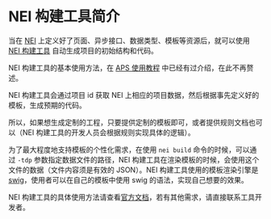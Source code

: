 # NEI 构建工具简介

当在 [NEI](http://nei.hz.netease.com/) 上定义好了页面、异步接口、数据类型、模板等资源后，就可以使用 [NEI 构建工具](https://github.com/genify/nei) 自动生成项目的初始结构和代码。

NEI 构建工具的基本使用方法，在 [APS 使用教程](readme.md) 中已经有过介绍，在此不再赘述。

NEI 构建工具会通过项目 id 获取 NEI 上相应的项目数据，然后根据事先定义好的模板，生成预期的代码。

所以，如果想生成定制的工程，只要提供定制的模板即可，或者提供规则文档也可以（NEI 构建工具的开发人员会根据规则实现具体的逻辑）。

为了最大程度地支持模板的个性化需求，在使用 `nei build` 命令的时候，可以通过 `-tdp` 参数指定数据文件的路径，NEI 构建工具在渲染模板的时候，会使用这个文件的数据（文件内容须是有效的 JSON）。NEI 构建工具使用的模板渲染引擎是 [swig](http://paularmstrong.github.io/swig/)，使用者可以在自己的模板中使用 swig 的语法，实现自己想要的效果。

NEI 构建工具的具体使用方法请查看[官方文档](https://github.com/genify/nei)，若有其他需求，请直接联系工具开发者。
